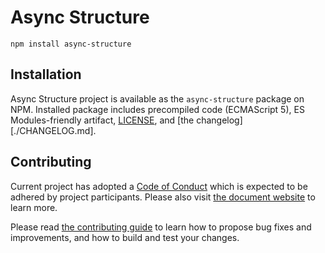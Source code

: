 # Async Structure

    npm install async-structure

## Installation

Async Structure project is available as the `async-structure` package on NPM.
Installed package includes precompiled code (ECMAScript 5), ES Modules-friendly
artifact, [LICENSE](./LICENSE), and [the changelog][./CHANGELOG.md].

## Contributing

Current project has adopted a [Code of Conduct](./CODE_OF_CONDUCT.md) which is
expected to be adhered by project participants. Please also visit [the document
website](https://www.contributor-covenant.org/) to learn more.

Please read [the contributing guide](./CONTRIBUTING.md) to learn how to propose
bug fixes and improvements, and how to build and test your changes.
